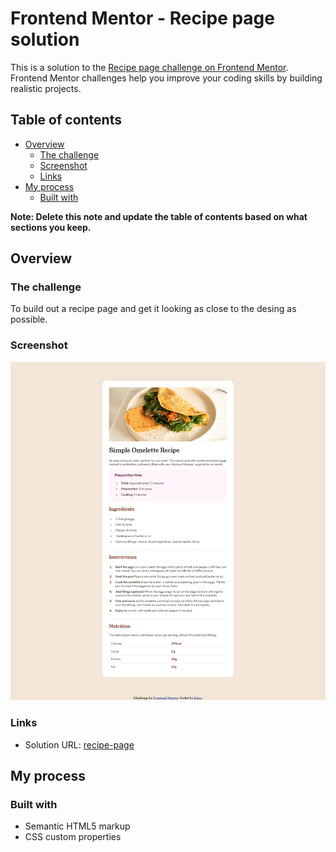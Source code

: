 # Frontend Mentor - Recipe page solution

This is a solution to the [Recipe page challenge on Frontend Mentor](https://www.frontendmentor.io/challenges/recipe-page-KiTsR8QQKm). Frontend Mentor challenges help you improve your coding skills by building realistic projects. 

## Table of contents

- [Overview](#overview)
  - [The challenge](#the-challenge)
  - [Screenshot](#screenshot)
  - [Links](#links)
- [My process](#my-process)
  - [Built with](#built-with)
  

**Note: Delete this note and update the table of contents based on what sections you keep.**

## Overview

### The challenge
To build out a recipe page and get it looking as close to the desing as possible.

### Screenshot

![](./assets/images/screenshot.png)


### Links

- Solution URL: [recipe-page](https://iridiffinis.github.io/recipe-page-main/)

## My process

### Built with

- Semantic HTML5 markup
- CSS custom properties


